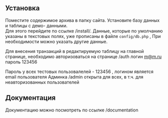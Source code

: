 Установка
------------
Поместите содержимое архива в папку сайта.
Установите базу данных  и  таблицы с    демо- данными.   
Для этого перейдите по ссылке  /install/. 
Данные, которые по умолчанию указаны в текстовых полях, уже прописаны в файле  `config/db.php` ,
При необходимости можно указать другие данные.
 
Для  внесения транзакций в редактируемую таблицу на главной странице,
необходимо авторизоваться на странице    /auth     логин  m@m.ru   пароль 123456

Пароль у всех тестовых пользовалелей - 123456 , логином является  email  пользователя 
Админка  /admin   открыта для всех, в т.ч. для неавторизованных пользователей
 

Документация
------------
Документацию можно посмотреть по ссылке    /documentation
 
 
 